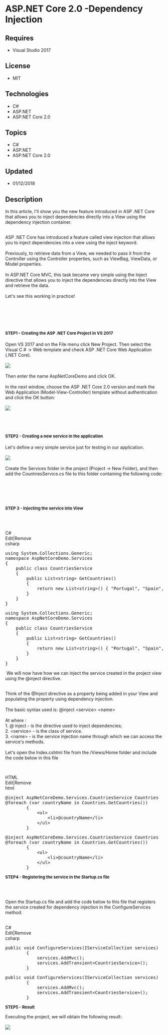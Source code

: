 # ASP.NET Core 2.0 -Dependency Injection
## Requires
- Visual Studio 2017
## License
- MIT
## Technologies
- C#
- ASP.NET
- ASP.NET Core 2.0
## Topics
- C#
- ASP.NET
- ASP.NET Core 2.0
## Updated
- 01/12/2018
## Description

<p class="post-name">In this article, I'll show you the new feature introduced in ASP .NET Core that allows you to inject dependencies directly into a View using the dependency injection container.</p>
<p class="post-content x_user-defined-markup"><br>
ASP .NET Core has introduced a feature called view injection that allows you to inject dependencies into a view using the inject keyword.<br>
<br>
Previously, to retrieve data from a View, we needed to pass it from the Controller using the Controller properties, such as ViewBag, ViewData, or Model properties.<br>
<br>
In ASP.NET Core MVC, this task became very simple using the Inject directive that allows you to inject the dependencies directly into the View and retrieve the data.<br>
<br>
Let's see this working in practice!</p>
<p class="post-content x_user-defined-markup">&nbsp;</p>
<p class="post-content x_user-defined-markup">&nbsp;</p>
<h1><span><span style="font-size:small"><strong>STEP1 - Creating the ASP .NET Core Project in VS 2017</strong></span><br>
</span></h1>
<p>Open VS 2017 and on the File menu click New Project. Then select the Visual C # -&gt; Web template and check ASP .NET Core Web Application (.NET Core).&nbsp;<br>
<br>
<a href="http://social.technet.microsoft.com/wiki/cfs-file.ashx/__key/communityserver-wikis-components-files/00-00-00-00-05/2260.Image1.png"><img src=":-2260.image1.png" alt=" "></a><br>
<br>
Then enter the name AspNetCoreDemo and click OK.<br>
<br>
In the next window, choose the ASP .NET Core 2.0 version and mark the Web Application (Model-View-Controller) template without authentication and click the OK button:<br>
<br>
<a href="http://social.technet.microsoft.com/wiki/cfs-file.ashx/__key/communityserver-wikis-components-files/00-00-00-00-05/0451.Image2.png"><img src=":-0451.image2.png" alt=" "></a><br>
<br>
<strong>&nbsp;</strong></p>
<h1><strong><span style="font-size:small">STEP2 - Creating a new service in the application</span></strong></h1>
<strong></strong>Let's define a very simple service just for testing in our application.<br>
<br>
<a href="http://social.technet.microsoft.com/wiki/cfs-file.ashx/__key/communityserver-wikis-components-files/00-00-00-00-05/3250.Image3.png"><img src=":-3250.image3.png" alt=" "></a><br>
<br>
Create the Services folder in the project (Project -&gt; New Folder), and then add the CountriesService.cs file to this folder containing the following code:<br>
<br>
<p>&nbsp;</p>
<p>&nbsp;</p>
<h1 style="display:inline!important"><span style="font-size:small">STEP 3 - Injecting the service into View</span></h1>
<div class="reCodeBlock">
<div><strong>&nbsp;</strong></div>
</div>
<p class="post-content x_user-defined-markup">&nbsp;</p>
<div class="scriptcode">
<div class="pluginEditHolder" pluginCommand="mceScriptCode">
<div class="title"><span>C#</span></div>
<div class="pluginLinkHolder"><span class="pluginEditHolderLink">Edit</span>|<span class="pluginRemoveHolderLink">Remove</span></div>
<span class="hidden">csharp</span>
<pre class="hidden">using System.Collections.Generic;
namespace AspNetCoreDemo.Services
{
    public class CountriesService
    {
        public List&lt;string&gt; GetCountries()
        {
            return new List&lt;string&gt;() { &quot;Portugal&quot;, &quot;Spain&quot;, &quot;France&quot; };
        }
    }
}
</pre>
<div class="preview">
<pre class="js">using&nbsp;System.Collections.Generic;&nbsp;
namespace&nbsp;AspNetCoreDemo.Services&nbsp;
<span class="js__brace">{</span>&nbsp;
&nbsp;&nbsp;&nbsp;&nbsp;public&nbsp;class&nbsp;CountriesService&nbsp;
&nbsp;&nbsp;&nbsp;&nbsp;<span class="js__brace">{</span>&nbsp;
&nbsp;&nbsp;&nbsp;&nbsp;&nbsp;&nbsp;&nbsp;&nbsp;public&nbsp;List&lt;string&gt;&nbsp;GetCountries()&nbsp;
&nbsp;&nbsp;&nbsp;&nbsp;&nbsp;&nbsp;&nbsp;&nbsp;<span class="js__brace">{</span>&nbsp;
&nbsp;&nbsp;&nbsp;&nbsp;&nbsp;&nbsp;&nbsp;&nbsp;&nbsp;&nbsp;&nbsp;&nbsp;<span class="js__statement">return</span>&nbsp;<span class="js__operator">new</span>&nbsp;List&lt;string&gt;()&nbsp;<span class="js__brace">{</span>&nbsp;<span class="js__string">&quot;Portugal&quot;</span>,&nbsp;<span class="js__string">&quot;Spain&quot;</span>,&nbsp;<span class="js__string">&quot;France&quot;</span>&nbsp;<span class="js__brace">}</span>;&nbsp;
&nbsp;&nbsp;&nbsp;&nbsp;&nbsp;&nbsp;&nbsp;&nbsp;<span class="js__brace">}</span>&nbsp;
&nbsp;&nbsp;&nbsp;&nbsp;<span class="js__brace">}</span>&nbsp;
<span class="js__brace">}</span>&nbsp;
</pre>
</div>
</div>
</div>
<div class="endscriptcode">&nbsp;We will now have how we can inject the service created in the project view using the @inject directive.</div>
<p><br>
Think of the @Inject directive as a property being added in your View and populating the property using dependency injection.<br>
<br>
The basic syntax used is: @inject &lt;service&gt; &lt;name&gt;<br>
<br>
At where :<br>
1. @ inject - is the directive used to inject dependencies;<br>
2. &lt;service&gt; - is the class of service.<br>
3. &lt;name&gt; - is the service injection name through which we can access the service's methods.<br>
<br>
Let's open the Index.cshtml file from the /Views/Home folder and include the code below in this file</p>
<p>&nbsp;</p>
<div class="scriptcode">
<div class="pluginEditHolder" pluginCommand="mceScriptCode">
<div class="title"><span>HTML</span></div>
<div class="pluginLinkHolder"><span class="pluginEditHolderLink">Edit</span>|<span class="pluginRemoveHolderLink">Remove</span></div>
<span class="hidden">html</span>
<pre class="hidden">@inject AspNetCoreDemo.Services.CountriesService Countries
@foreach (var countryName in Countries.GetCountries())
        {
            &lt;ul&gt;
                &lt;li&gt;@countryName&lt;/li&gt;
            &lt;/ul&gt;
        }</pre>
<div class="preview">
<pre class="js">@inject&nbsp;AspNetCoreDemo.Services.CountriesService&nbsp;Countries&nbsp;
@foreach&nbsp;(<span class="js__statement">var</span>&nbsp;countryName&nbsp;<span class="js__operator">in</span>&nbsp;Countries.GetCountries())&nbsp;
&nbsp;&nbsp;&nbsp;&nbsp;&nbsp;&nbsp;&nbsp;&nbsp;<span class="js__brace">{</span>&nbsp;
&nbsp;&nbsp;&nbsp;&nbsp;&nbsp;&nbsp;&nbsp;&nbsp;&nbsp;&nbsp;&nbsp;&nbsp;&lt;ul&gt;&nbsp;
&nbsp;&nbsp;&nbsp;&nbsp;&nbsp;&nbsp;&nbsp;&nbsp;&nbsp;&nbsp;&nbsp;&nbsp;&nbsp;&nbsp;&nbsp;&nbsp;&lt;li&gt;@countryName&lt;/li&gt;&nbsp;
&nbsp;&nbsp;&nbsp;&nbsp;&nbsp;&nbsp;&nbsp;&nbsp;&nbsp;&nbsp;&nbsp;&nbsp;&lt;/ul&gt;&nbsp;
&nbsp;&nbsp;&nbsp;&nbsp;&nbsp;&nbsp;&nbsp;&nbsp;<span class="js__brace">}</span></pre>
</div>
</div>
</div>
<div class="endscriptcode"><strong style="font-size:small">STEP4 - Registering the service in the Startup.cs file</strong></div>
<p>&nbsp;</p>
<p><br>
Open the Startup.cs file and add the code below to this file that registers the service created for dependency injection in the ConfigureServices method.<br>
<br>
</p>
<div class="reCodeBlock">
<div>
<div class="scriptcode">
<div class="pluginEditHolder" pluginCommand="mceScriptCode">
<div class="title"><span>C#</span></div>
<div class="pluginLinkHolder"><span class="pluginEditHolderLink">Edit</span>|<span class="pluginRemoveHolderLink">Remove</span></div>
<span class="hidden">csharp</span>
<pre class="hidden">public void ConfigureServices(IServiceCollection services)
        {
            services.AddMvc();
            services.AddTransient&lt;CountriesService&gt;();
        }</pre>
<div class="preview">
<pre class="js">public&nbsp;<span class="js__operator">void</span>&nbsp;ConfigureServices(IServiceCollection&nbsp;services)&nbsp;
&nbsp;&nbsp;&nbsp;&nbsp;&nbsp;&nbsp;&nbsp;&nbsp;<span class="js__brace">{</span>&nbsp;
&nbsp;&nbsp;&nbsp;&nbsp;&nbsp;&nbsp;&nbsp;&nbsp;&nbsp;&nbsp;&nbsp;&nbsp;services.AddMvc();&nbsp;
&nbsp;&nbsp;&nbsp;&nbsp;&nbsp;&nbsp;&nbsp;&nbsp;&nbsp;&nbsp;&nbsp;&nbsp;services.AddTransient&lt;CountriesService&gt;();&nbsp;
&nbsp;&nbsp;&nbsp;&nbsp;&nbsp;&nbsp;&nbsp;&nbsp;<span class="js__brace">}</span></pre>
</div>
</div>
</div>
<div class="endscriptcode"><strong style="font-size:small">STEP5 - Result</strong></div>
</div>
</div>
<p>Executing the project, we will obtain the following result:<br>
<br>
<a href="http://social.technet.microsoft.com/wiki/cfs-file.ashx/__key/communityserver-wikis-components-files/00-00-00-00-05/0451.Image4.png"><img src=":-0451.image4.png" alt=" "></a></p>
<p>&nbsp;</p>
